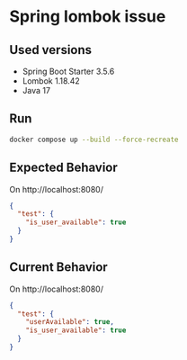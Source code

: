 # Spring lombok issue

## Used versions

- Spring Boot Starter 3.5.6
- Lombok 1.18.42
- Java 17

## Run

```bash
docker compose up --build --force-recreate
```

## Expected Behavior

On http://localhost:8080/

```json
{
  "test": {
    "is_user_available": true
  }
}
```

## Current Behavior

On http://localhost:8080/

```json
{
  "test": {
    "userAvailable": true,
    "is_user_available": true
  }
}
```

